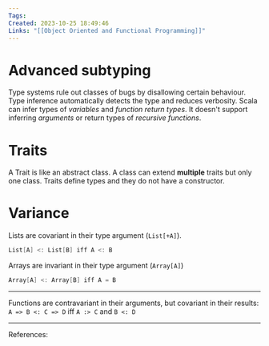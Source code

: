 ```yaml
---
Tags: 
Created: 2023-10-25 18:49:46
Links: "[[Object Oriented and Functional Programming]]"
---
```

# Advanced subtyping
Type systems rule out classes of bugs by disallowing certain behaviour. Type inference automatically detects the type and reduces verbosity. Scala can infer types of *variables* and *function return types*. It doesn't support inferring *arguments* or return types of *recursive functions*.
# Traits
A Trait is like an abstract class. A class can extend **multiple** traits but only one class. Traits define types and they do not have a constructor. 
# Variance
Lists are covariant in their type argument (`List[+A]`).
```scala
List[A] <: List[B] iff A <: B
```
Arrays are invariant in their type argument (`Array[A]`)
```scala
Array[A] <: Array[B] iff A = B
```

___
Functions are contravariant in their arguments, but covariant in their results: `A => B <: C => D` iff `A :> C` and `B <: D`


---
References: